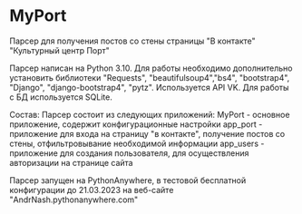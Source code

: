 # MyPort
Парсер для получения постов со стены страницы "В контакте" "Культурный центр Порт"

Парсер написан на Python 3.10. Для работы необходимо дополнительно установить библиотеки "Requests", "beautifulsoup4","bs4", "bootstrap4", "Django", "django-bootstrap4", "pytz".
Используется API VK. Для работы с БД используется SQLite.

Состав: Парсер состоит из следующих приложений:
MyPort - основное приложение, содержит конфигурационные настройки
app_port - приложение для входа на страницу "в контакте", получение постов со стены, отфильтровывание необходимой информации
app_users - приложение для создания пользователя, для осуществления авторизации на странице сайта

Парсер запущен на PythonAnywhere, в тестовой бесплатной конфигурации до 21.03.2023 на веб-сайте "AndrNash.pythonanywhere.com"
